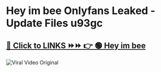
 # Hey im bee Onlyfans Leaked - Update Files u93gc

## <h2><a href="https://clipsfans.com/Hey_im_bee&ref=git">🔗 Click to LINKS ⏩⏩ 👉 🟢 Hey im bee </a></h2>

<a href="https://clipsfans.com/Hey_im_bee&ref=git" rel="nofollow" data-target="animated-image.originalLink"><img src="https://i.ibb.co.com/xMMVF88/686577567.gif" alt="Viral Video Original" style="max-width: 100%; display: inline-block;" data-target="animated-image.originalImage"></a>

